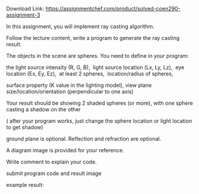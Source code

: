 Download Link: https://assignmentchef.com/product/solved-coen290-assignment-3
<br>



In this assignment, you will implement ray casting algorithm.

Follow the lecture content,  write a program to generate the ray casting result.

The objects in the scene are spheres.  You need to define in your program:

the light source intensity (R, G, B),
 light source location (Lx, Ly, Lz),
 eye location (Ex, Ey, Ez),
 at least 2 spheres,
 location/radius of spheres,

surface property (K value in the lighting model),  view plane size/location/orientation (perpendicular to  one axis)

Your result should be showing 2 shaded spheres (or more),  with one sphere casting a shadow on the other

( after your program works, just change the sphere location or light location to get shadow)




ground plane is optional.  Reflection and refraction are optional.




A diagram image is provided for your reference.




Write comment to explain your code.




submit program code and result image

example result:


